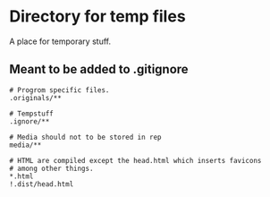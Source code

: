 # Directory for temp files

A place for temporary stuff.

## Meant to be added to .gitignore

    # Progrom specific files.
    .originals/**

    # Tempstuff
    .ignore/**

    # Media should not to be stored in rep
    media/**

    # HTML are compiled except the head.html which inserts favicons
    # among other things.
    *.html
    !.dist/head.html
